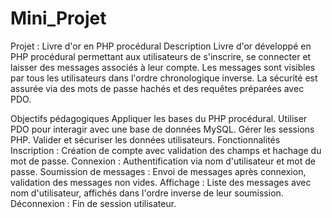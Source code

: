 # Mini_Projet

Projet : Livre d'or en PHP procédural
Description
Livre d'or développé en PHP procédural permettant aux utilisateurs de s'inscrire, se connecter et laisser des messages associés à leur compte. Les messages sont visibles par tous les utilisateurs dans l'ordre chronologique inverse. La sécurité est assurée via des mots de passe hachés et des requêtes préparées avec PDO.

Objectifs pédagogiques
Appliquer les bases du PHP procédural.
Utiliser PDO pour interagir avec une base de données MySQL.
Gérer les sessions PHP.
Valider et sécuriser les données utilisateurs.
Fonctionnalités
Inscription : Création de compte avec validation des champs et hachage du mot de passe.
Connexion : Authentification via nom d'utilisateur et mot de passe.
Soumission de messages : Envoi de messages après connexion, validation des messages non vides.
Affichage : Liste des messages avec nom d'utilisateur, affichés dans l'ordre inverse de leur soumission.
Déconnexion : Fin de session utilisateur.